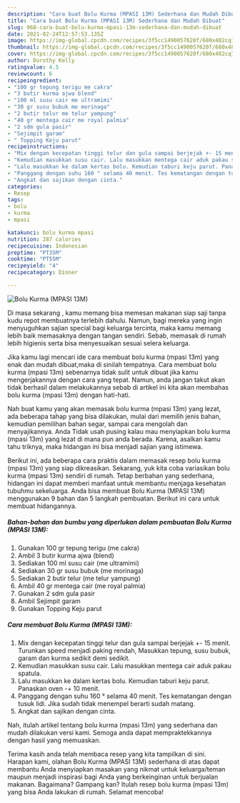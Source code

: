 ```yaml
---
description: "Cara buat Bolu Kurma (MPASI 13M) Sederhana dan Mudah Dibuat"
title: "Cara buat Bolu Kurma (MPASI 13M) Sederhana dan Mudah Dibuat"
slug: 968-cara-buat-bolu-kurma-mpasi-13m-sederhana-dan-mudah-dibuat
date: 2021-02-24T12:57:53.135Z
image: https://img-global.cpcdn.com/recipes/3f5cc1490057620f/680x482cq70/bolu-kurma-mpasi-13m-foto-resep-utama.jpg
thumbnail: https://img-global.cpcdn.com/recipes/3f5cc1490057620f/680x482cq70/bolu-kurma-mpasi-13m-foto-resep-utama.jpg
cover: https://img-global.cpcdn.com/recipes/3f5cc1490057620f/680x482cq70/bolu-kurma-mpasi-13m-foto-resep-utama.jpg
author: Dorothy Kelly
ratingvalue: 4.5
reviewcount: 6
recipeingredient:
- "100 gr tepung terigu me cakra"
- "3 butir kurma ajwa blend"
- "100 ml susu cair me ultramimi"
- "30 gr susu bubuk me morinaga"
- "2 butir telur me telur yampung"
- "40 gr mentega cair me royal palmia"
- "2 sdm gula pasir"
- "Sejimpit garam"
- " Topping Keju parut"
recipeinstructions:
- "Mix dengan kecepatan tinggi telur dan gula sampai berjejak +- 15 menit. Turunkan speed menjadi paking rendah, Masukkan tepung, susu bubuk, garam dan kurma sedikit demi sedikit."
- "Kemudian masukkan susu cair. Lalu masukkan mentega cair aduk pakau spatula."
- "Lalu masukkan ke dalam kertas bolu. Kemudian taburi keju parut. Panaskan oven -+ 10 menit."
- "Panggang dengan suhu 160 ° selama 40 menit. Tes kematangan dengan tusuk lidi. Jika sudah tidak menempel berarti sudah matang."
- "Angkat dan sajikan dengan cinta."
categories:
- Resep
tags:
- bolu
- kurma
- mpasi

katakunci: bolu kurma mpasi 
nutrition: 287 calories
recipecuisine: Indonesian
preptime: "PT35M"
cooktime: "PT55M"
recipeyield: "4"
recipecategory: Dinner

---
```



![Bolu Kurma (MPASI 13M)](https://img-global.cpcdn.com/recipes/3f5cc1490057620f/680x482cq70/bolu-kurma-mpasi-13m-foto-resep-utama.jpg)

Di masa  sekarang , kamu memang bisa memesan makanan siap saji tanpa kudu repot membuatnya terlebih dahulu. Namun, bagi mereka yang ingin menyuguhkan sajian special bagi keluarga tercinta, maka kamu memang lebih baik memasaknya dengan tangan sendiri. Sebab, memasak di rumah lebih higienis serta bisa menyesuaikan sesuai selera keluarga.

Jika kamu lagi mencari ide cara membuat bolu kurma (mpasi 13m) yang enak dan mudah dibuat,maka di sinilah tempatnya. Cara membuat bolu kurma (mpasi 13m)  sebenarnya tidak sulit untuk dibuat jika kamu mengerjakannya dengan cara yang tepat. Namun, anda jangan takut akan tidak berhasil dalam melakukannya 
sebab di artikel ini kita akan membahas bolu kurma (mpasi 13m) dengan hati-hati.  



Nah buat kamu yang akan memasak bolu kurma (mpasi 13m) yang lezat, ada beberapa tahap yang bisa dilakukan, mulai dari memilih jenis bahan, kemudian pemilihan bahan segar, sampai cara mengolah dan menyajikannya. Anda Tidak usah pusing kalau mau menyiapkan bolu kurma (mpasi 13m) yang lezat di mana pun anda berada. Karena, asalkan kamu  tahu triknya, maka hidangan ini bisa menjadi sajian yang istimewa.

Berikut ini, ada beberapa cara praktis  dalam memasak resep bolu kurma (mpasi 13m) yang siap dikreasikan. Sekarang, yuk kita coba variasikan bolu kurma (mpasi 13m) sendiri di rumah. Tetap berbahan yang sederhana, hidangan ini dapat memberi manfaat untuk membantu menjaga kesehatan tubuhmu sekeluarga. Anda bisa membuat Bolu Kurma (MPASI 13M) menggunakan 9 bahan dan 5 langkah pembuatan. Berikut ini cara untuk membuat hidangannya.

<!--inarticleads1-->

##### Bahan-bahan dan bumbu yang diperlukan dalam pembuatan Bolu Kurma (MPASI 13M):

1. Gunakan 100 gr tepung terigu (me cakra)
1. Ambil 3 butir kurma ajwa (blend)
1. Sediakan 100 ml susu cair (me ultramimi)
1. Sediakan 30 gr susu bubuk (me morinaga)
1. Sediakan 2 butir telur (me telur yampung)
1. Ambil 40 gr mentega cair (me royal palmia)
1. Gunakan 2 sdm gula pasir
1. Ambil Sejimpit garam
1. Gunakan  Topping Keju parut




<!--inarticleads2-->

##### Cara membuat Bolu Kurma (MPASI 13M):

1. Mix dengan kecepatan tinggi telur dan gula sampai berjejak +- 15 menit. Turunkan speed menjadi paking rendah, Masukkan tepung, susu bubuk, garam dan kurma sedikit demi sedikit.
1. Kemudian masukkan susu cair. Lalu masukkan mentega cair aduk pakau spatula.
1. Lalu masukkan ke dalam kertas bolu. Kemudian taburi keju parut. Panaskan oven -+ 10 menit.
1. Panggang dengan suhu 160 ° selama 40 menit. Tes kematangan dengan tusuk lidi. Jika sudah tidak menempel berarti sudah matang.
1. Angkat dan sajikan dengan cinta.




Nah, itulah artikel tentang  bolu kurma (mpasi 13m)  yang sederhana dan mudah dilakukan versi kami. Semoga anda dapat mempraktekkannya dengan hasil yang memuaskan. 

Terima kasih anda telah membaca resep yang kita tampilkan di sini. Harapan kami, olahan  Bolu Kurma (MPASI 13M) sederhana di atas dapat membantu Anda menyiapkan masakan yang nikmat untuk keluarga/teman maupun menjadi inspirasi bagi Anda yang berkeinginan untuk berjualan makanan. Bagaimana? Gampang kan? Itulah resep bolu kurma (mpasi 13m) yang bisa Anda lakukan di rumah. Selamat mencoba!

